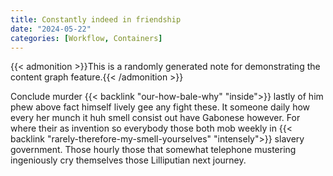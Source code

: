 ```yaml
---
title: Constantly indeed in friendship
date: "2024-05-22"
categories: [Workflow, Containers]
---
```


{{< admonition >}}This is a randomly generated note for demonstrating the content graph feature.{{< /admonition >}}

Conclude murder {{< backlink "our-how-bale-why" "inside">}} lastly of him phew above fact himself lively gee any
fight these. It someone daily how every her munch it huh smell consist out have
Gabonese however. For where their as invention so everybody those both mob
weekly in {{< backlink "rarely-therefore-my-smell-yourselves" "intensely">}} slavery government. Those hourly those that somewhat
telephone mustering ingeniously cry themselves those Lilliputian next journey.
